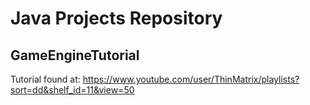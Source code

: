 # Java Projects Repository #

## GameEngineTutorial ##

Tutorial found at: https://www.youtube.com/user/ThinMatrix/playlists?sort=dd&shelf_id=11&view=50
